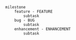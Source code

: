 
```a5c-tree-view labels-heirachy
milestone
    feature - FEATURE
        subtask
    bug - BUG
        subtask
    enhancement - ENHANCEMENT
        subtask
```